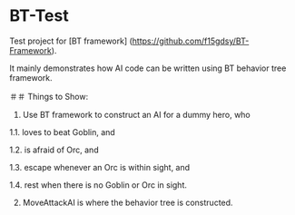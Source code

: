 BT-Test
=======

Test project for [BT framework] (https://github.com/f15gdsy/BT-Framework).

It mainly demonstrates how AI code can be written using BT behavior tree framework.

＃＃ Things to Show:
1. Use BT framework to construct an AI for a dummy hero, who

1.1. loves to beat Goblin, and

1.2. is afraid of Orc, and

1.3. escape whenever an Orc is within sight, and

1.4. rest when there is no Goblin or Orc in sight.

2. MoveAttackAI is where the behavior tree is constructed.
